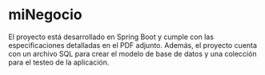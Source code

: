 # miNegocio
El proyecto está desarrollado en Spring Boot y cumple con las especificaciones detalladas en el PDF adjunto. Además, el proyecto cuenta con un archivo SQL para crear el modelo de base de datos y una colección para el testeo de la aplicación.